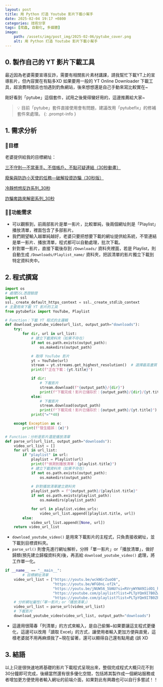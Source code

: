 ```yaml
---
layout: post
title: 用 Python 打造 Youtube 影片下載小幫手
date: 2025-02-04 19:17 +0800
categories: 技術分享
tags: [爬蟲, 自動化, 多媒體]
image:
    path: /assets/img/post_img/2025-02-06/pytube_cover.png
    alt: 用 Python 打造 Youtube 影片下載小幫手
---
```


## 0. 製作自己的 YT 影片下載工具

最近因為老婆需要宣導反詐，需要有相關影片素材講課，請我幫忙下載YT上的宣導影片，但內容實在有點多XD 如果要用一般的 YT Online Downloader 下載工具，超浪費時間且也怕遇到釣魚網站，後來想想還是自己手動來寫比較實在~

剛好看到「pytube」這個套件，試用之後覺得蠻好用的，這邊推薦給大家~

>💡 目前「pytube」套件直接使用會有問題，建議改用「pytubefix」的修補套件來處理。
{: .prompt-info }

## 1. 需求分析

### 🎯目標

老婆提供給我的目標網址：

[三不守則—不當車手、不借帳戶、不點可疑連結（30秒動畫）](https://youtu.be/wckNGrZuoO8)

[廢柴與防詐小天使的任務—破解投資詐騙（30秒版）](https://youtu.be/WFG0nL-of2k)

[冷靜想想反詐系列_30秒](https://youtube.com/playlist?list=PLTpYQm9I7B0Zw0KU7qkjqLOIVqLljNf8G&si=P6pZTDmT9DWSryp-)

[詐騙套路來解密系列_30秒](https://youtube.com/playlist?list=PLTpYQm9I7B0ZPgE_LP_GfaPxrxydawDIP&si=eg2xrhAcIO3vUWzz)

### 🧑‍💼功能需求

- 可以觀察到，前兩部影片是單一影片，比較單純，後兩個網址則是「Playlist」播放清單，裡面包含了多部影片。
- 我們期望輸入越單純越好，老婆只要把想要下載的網址提供給系統，不管連結是單一影片、播放清單，程式都可以自動處理，批次下載。
- 針對單一影片，直接下載後存到 `/Downloads/` 資料夾裡面，若是 Playlist，則自動生成 `/Downloads/Playlist_name/` 資料夾，把該清單的影片獨立下載到特定資料夾中。

## 2. 程式撰寫

```python
import os
# 處理SSL憑證驗證
import ssl
ssl._create_default_https_context = ssl._create_stdlib_context
# 主要用來下載 YT 影片的工具
from pytubefix import YouTube, Playlist
```

```python
# Function：下載 YT 程式的主邏輯
def download_youtube_video(url_list, output_path="downloads"):
    try:
        for dir, url in url_list:
            # 建立下載資料夾（如果不存在）
            if not os.path.exists(output_path):
                os.makedirs(output_path)

            # 取得 YouTube 影片
            yt = YouTube(url)
            stream = yt.streams.get_highest_resolution()  # 選擇最高畫質
            print(f"正在下載：{yt.title}")

            if dir:
                # 下載影片
                stream.download(f"{output_path}/{dir}")
                print(f"下載完成！影片已儲存於：{output_path}/{dir}/{yt.title}")
            else:
                # 下載影片
                stream.download(output_path)
                print(f"下載完成！影片已儲存於：{output_path}/{yt.title}")
            print("="*40)

    except Exception as e:
        print(f"發生錯誤：{e}")

# Function：分析是影片還是播放清單
def parse_url(url_list, output_path="downloads"):
    video_url_list = []
    for url in url_list:
        if "playlist" in url:
            playlist = Playlist(url)
            print(f"偵測到播放清單：{playlist.title}")
            # 建立下載資料夾（如果不存在）
            if not os.path.exists(output_path):
                os.makedirs(output_path)
            
            # 針對播放清單建立資料夾
            playlist_path = f"{output_path}/{playlist.title}"
            if not os.path.exists(playlist_path):
                os.makedirs(playlist_path)

            for url in playlist.video_urls:
                video_url_list.append([playlist.title, url])
        else:
            video_url_list.append([None, url])
    return video_url_list
```

- `download_youtube_video()` 是用來下載影片的主程式，只負責接收網址，並下載到目標資料夾。
- `parse_url()` 則會先進行網址解析，分辨「單一影片」or「播放清單」，做好歸類(預先建立歸檔資料夾)後，再丟給 `download_youtube_video()` 處理，將工作單一化。

```python
if __name__ == "__main__":
		# 目標網址清單
    video_url_list = ["https://youtu.be/wckNGrZuoO8",
                      "https://youtu.be/WFG0nL-of2k",
                      "https://youtu.be/jNUWS6_5bNU?si=RVryWYN49IidO1_h",
                      "https://youtube.com/playlist?list=PLTpYQm9I7B0Zw0KU7qkjqLOIVqLljNf8G&si=P6pZTDmT9DWSryp-",
                      "https://youtube.com/playlist?list=PLTpYQm9I7B0ZPgE_LP_GfaPxrxydawDIP&si=eg2xrhAcIO3vUWzz"]
    # 分析網址屬性(「單一影片」or「播放清單」)
    video_url_list = parse_url(video_url_list)
    # 下載影片
    download_youtube_video(video_url_list, output_path="downloads")
```

- 這邊用很陽春「列清單」的方式來輸入，是自己偷懶~如果要讓這支程式更優化，這邊可以改用「讀取 Excel」的方式，讓使用者輸入更加方便與直覺，這樣老婆就不用再麻煩我了~現在留著，還可以顯得自己還有點用處 (誤 XD

## 3. 結語

以上只是很快速地將基礎的影片下載程式呈現出來，整個完成程式大概只花不到30分鐘即可完成，後續當然還有很多優化空間，包括將其製作成一個網站服務或者增加更方便使用者輸入網址的前端介面，如果對此有興趣也可以自行多嘗試！！
